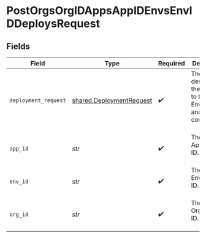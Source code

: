 # PostOrgsOrgIDAppsAppIDEnvsEnvIDDeploysRequest


## Fields

| Field                                                                | Type                                                                 | Required                                                             | Description                                                          |
| -------------------------------------------------------------------- | -------------------------------------------------------------------- | -------------------------------------------------------------------- | -------------------------------------------------------------------- |
| `deployment_request`                                                 | [shared.DeploymentRequest](../../models/shared/deploymentrequest.md) | :heavy_check_mark:                                                   | The Delta describing the change to the Environment and a comment.<br/><br/> |
| `app_id`                                                             | *str*                                                                | :heavy_check_mark:                                                   | The Application ID.<br/><br/>                                        |
| `env_id`                                                             | *str*                                                                | :heavy_check_mark:                                                   | The Environment ID.<br/><br/>                                        |
| `org_id`                                                             | *str*                                                                | :heavy_check_mark:                                                   | The Organization ID.<br/><br/>                                       |